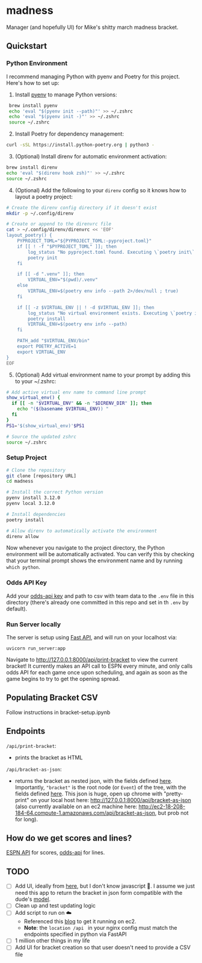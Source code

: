 # madness
Manager (and hopefully UI) for Mike's shitty march madness bracket.

## Quickstart

### Python Environment
I recommend managing Python with pyenv and Poetry for this project. Here's how to set up:

1. Install [pyenv](https://github.com/pyenv/pyenv) to manage Python versions:
  ```bash
   brew install pyenv
   echo 'eval "$(pyenv init --path)"' >> ~/.zshrc
   echo 'eval "$(pyenv init -)"' >> ~/.zshrc
   source ~/.zshrc
  ```

2. Install Poetry for dependency management:
  ```bash
  curl -sSL https://install.python-poetry.org | python3 -
  ```

3. (Optional) Install direnv for automatic environment activation:
  ```bash
  brew install direnv
  echo 'eval "$(direnv hook zsh)"' >> ~/.zshrc
  source ~/.zshrc
  ```

4. (Optional) Add the following to your `direnv` config so it knows how to layout a poetry project:
  ```bash
  # Create the direnv config directory if it doesn't exist
  mkdir -p ~/.config/direnv

  # Create or append to the direnvrc file
  cat > ~/.config/direnv/direnvrc << 'EOF'
  layout_poetry() {
      PYPROJECT_TOML="${PYPROJECT_TOML:-pyproject.toml}"
      if [[ ! -f "$PYPROJECT_TOML" ]]; then
          log_status "No pyproject.toml found. Executing \`poetry init\` to create a \`$PYPROJECT_TOML\` first."
          poetry init
      fi

      if [[ -d ".venv" ]]; then
          VIRTUAL_ENV="$(pwd)/.venv"
      else
          VIRTUAL_ENV=$(poetry env info --path 2>/dev/null ; true)
      fi

      if [[ -z $VIRTUAL_ENV || ! -d $VIRTUAL_ENV ]]; then
          log_status "No virtual environment exists. Executing \`poetry install\` to create one."
          poetry install
          VIRTUAL_ENV=$(poetry env info --path)
      fi

      PATH_add "$VIRTUAL_ENV/bin"
      export POETRY_ACTIVE=1
      export VIRTUAL_ENV
  }
  EOF
  ```

5. (Optional) Add virtual environment name to your prompt by adding this to your ~/.zshrc:
  ```bash
  # Add active virtual env name to command line prompt
  show_virtual_env() {
    if [[ -n "$VIRTUAL_ENV" && -n "$DIRENV_DIR" ]]; then
      echo "($(basename $VIRTUAL_ENV)) "
    fi
  }
  PS1='$(show_virtual_env)'$PS1

  # Source the updated zshrc
  source ~/.zshrc
  ```

### Setup Project

```bash
# Clone the repository
git clone [repository URL]
cd madness

# Install the correct Python version
pyenv install 3.12.0
pyenv local 3.12.0

# Install dependencies
poetry install

# Allow direnv to automatically activate the environment
direnv allow
```
Now whenever you navigate to the project directory, the Python environment will be automatically activated. You can verify this by checking that your terminal prompt shows the environment name and by running `which python`.

### Odds API Key
Add your [odds-api key](https://the-odds-api.com/#get-access) and path to csv with team data to the `.env` file in this directory (there's already one committed in this repo and set in th `.env` by default).

### Run Server locally
The server is setup using [Fast API](https://fastapi.tiangolo.com/#run-it), and will run on your localhost via:
```
uvicorn run_server:app
```

Navigate to http://127.0.0.1:8000/api/print-bracket to view the current bracket! It currently makes an API call to ESPN every minute, and only calls odds API for each game once upon scheduling, and again as soon as the game begins to try to get the opening spread.

## Populating Bracket CSV

Follow instructions in bracket-setup.ipynb


## Endpoints
`/api/print-bracket`:
- prints the bracket as HTML

`/api/bracket-as-json`:
- returns the bracket as nested json, with the fields defined [here](https://github.com/john-heyer/madness/blob/main/bracket.py#L225-L239). Importantly, `"bracket"` is the root node (or `Event`) of the tree, with the fields defined [here](https://github.com/john-heyer/madness/blob/main/bracket.py#L49-L72). This json is huge, open up chrome with "pretty-print" on your local host here: http://127.0.0.1:8000/api/bracket-as-json (also currently available on an ec2 machine here: http://ec2-18-208-184-64.compute-1.amazonaws.com/api/bracket-as-json, but prob not for long).

## How do we get scores and lines?
[ESPN API](https://github.com/pseudo-r/Public-ESPN-API) for scores, [odds-api](https://the-odds-api.com/) for lines.


## TODO
- [ ] Add UI, ideally from [here](https://github.com/Drarig29/brackets-viewer.js?tab=readme-ov-file), but I don't know javascript 🤡. I assume we just need this app to return the bracket in json form compatible with the dude's [model](https://github.com/Drarig29/brackets-model).
- [ ] Clean up and test updating logic
- [ ] Add script to run on ☁️
  - Referenced this [blog](https://medium.com/@vanyamyshkin/deploy-python-fastapi-for-free-on-aws-ec2-050b46744366) to get it running on ec2.
  - **Note**: the `location /api ` in your nginx config must match the endpoints specified in python via FastAPI 
- [ ] 1 million other things in my life
- [ ] Add UI for bracket creation so that user doesn't need to provide a CSV file
